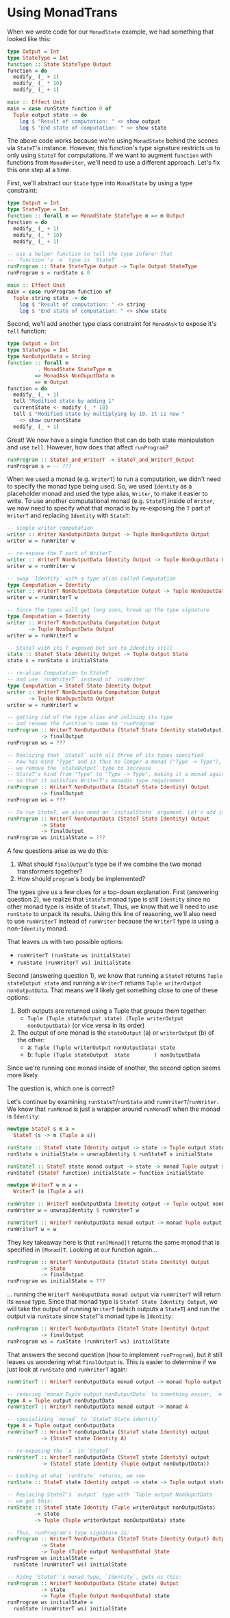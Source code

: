 # Using MonadTrans

When we wrote code for our `MonadState` example, we had something that looked like this:
```purescript
type Output = Int
type StateType = Int
function :: State StateType Output
function = do
  modify_ (_ + 1)
  modify_ (_ * 10)
  modify_ (_ + 1)

main :: Effect Unit
main = case runState function 0 of
  Tuple output state -> do
    log $ "Result of computation: " <> show output
    log $ "End state of computation: " <> show state
```
The above code works because we're using `MonadState` behind the scenes via `StateT`'s instance. However, this function's type signature restricts us to only using `StateT` for computations. If we want to augment `function` with functions from `MonadWriter`, we'll need to use a different approach. Let's fix this one step at a time.

First, we'll abstract our `State` type into `MonadState` by using a type constraint:
```purescript
type Output = Int
type StateType = Int
function :: forall m => MonadState StateType m => m Output
function = do
  modify_ (_ + 1)
  modify_ (_ * 10)
  modify_ (_ + 1)

-- use a helper function to tell the type inferer that
-- `function`'s `m` type is `StateT`
runProgram :: State StateType Output -> Tuple Output StateType
runProgram s = runState s 0

main :: Effect Unit
main = case runProgram function of
  Tuple string state -> do
    log $ "Result of computation: " <> string
    log $ "End state of computation: " <> show state
```

Second, we'll add another type class constraint for `MonadAsk` to expose it's `tell` function:
```purescript
type Output = Int
type StateType = Int
type NonOutputData = String
function :: forall m
          . MonadState StateType m
         => MonadAsk NonOuputData m
         => m Output
function = do
  modify_ (_ + 1)
  tell "Modified state by adding 1"
  currentState <- modify (_ * 10)
  tell $ "Modified state by multiplying by 10. It is now "
    <> show currentState
  modify_ (_ + 1)
```
Great! We now have a single function that can do both state manipulation and use `tell`. However, how does that affect `runProgram`?
```purescript
runProgram :: StateT_and_WriterT -> StateT_and_WriterT_Output
runProgram s = -- ???
```

When we used a monad (e.g. `WriterT`) to run a computation, we didn't need to specify the monad type being used. So, we used `Identity` as a placeholder monad and used the type alias, `Writer`, to make it easier to write. To use another computational monad (e.g. `StateT`) inside of `Writer`, we now need to specify what that monad is by re-exposing the `T` part of `WriterT` and replacing `Identity` with `StateT`:
```purescript
-- simple writer computation
writer :: Writer NonOutputData Output -> Tuple NonOuputData Output
writer w = runWriter w

-- re-expose the T part of WriterT
writer :: WriterT NonOutputData Identity Output -> Tuple NonOuputData Output
writer w = runWriter w

-- swap `Identity` with a type alias called Computation
type Computation = Identity
writer :: WriterT NonOutputData Computation Output -> Tuple NonOuputData Output
writer w = runWriterT w

-- Since the types will get long soon, break up the type signature
type Computation = Identity
writer :: WriterT NonOutputData Computation Output
       -> Tuple NonOuputData Output
writer w = runWriterT w

-- StateT with its T exposed but set to Identity still
state :: StateT State Identity Output -> Tuple Output State
state s = runState s initialState

-- re-alias Computation to StateT
-- and use `runWriterT` instead of `runWriter`
type Computation = StateT State Identity Output
writer :: WriterT NonOutputData Computation Output
       -> Tuple NonOuputData Output
writer w = runWriterT w

-- getting rid of the type alias and inlining its type
-- and rename the function's name to 'runProgram'
runProgram :: WriterT NonOutputData (StateT State Identity stateOutput) Output
           -> finalOutput
runProgram ws = ???

-- Realizing that `StateT` with all three of its types specified
-- now has kind "Type" and is thus no longer a monad ("Type -> Type"),
-- we remove the `stateOutput` type to increase
-- StateT's kind from "Type" to "Type -> Type", making it a monad again
-- so that it satisfies WriterT's monadic type requirement
runProgram :: WriterT NonOutputData (StateT State Identity) Output
           -> finalOutput
runProgram ws = ???

-- To run StateT, we also need an `initialState` argument. Let's add it
runProgram :: WriterT NonOutputData (StateT State Identity) Output
           -> State
           -> finalOutput
runProgram ws initialState = ???
```
A few questions arise as we do this:
1. What should `finalOutput`'s type be if we combine the two monad transformers together?
2. How should `program`'s body be implemented?

The types give us a few clues for a top-down explanation. First (answering question 2), we realize that `State`'s monad type is still `Identity` since no other monad type is inside of `StateT`. Thus, we know that we'll need to use `runState` to unpack its results. Using this line of reasoning, we'll also need to use `runWriterT` instead of `runWriter` because the `WriterT` type is using a non-`Identity` monad.

That leaves us with two possible options:
- `runWriterT (runState ws initialState)`
- `runState (runWriterT ws) initialState`

Second (answering question 1), we know that running a `StateT` returns `Tuple stateOutput state` and running a `WriterT` returns `Tuple writerOutput nonOutputData`. That means we'll likely get something close to one of these options:
1. Both outputs are returned using a Tuple that groups them together:
    - `Tuple (Tuple stateOutput state) (Tuple writerOutput nonOutputData)` (or vice versa in its order)
2. The output of one monad is the `stateOutput` (a) or `writerOutput` (b) of the other:
    - a: `Tuple (Tuple writerOutput nonOutputData) state`
    - b: `Tuple (Tuple stateOutput  state        ) nonOutputData`

Since we're running one monad inside of another, the second option seems more likely.

The question is, which one is correct?

Let's continue by examining `runStateT`/`runState` and `runWriterT`/`runWriter`. We know that `runMonad` is just a wrapper around `runMonadT` when the monad is `Identity`:
```purescript
newtype StateT s m a =
  StateT (s -> m (Tuple a s))

runState :: StateT state Identity output -> state -> Tuple output state
runState s initialState = unwrapIdentity $ runStateT s initialState

runStateT :: StateT state monad output -> state -> monad Tuple output state
runStateT (StateT function) initialState = function initialState

newtype WriterT w m a =
  WriterT (m (Tuple a w))

runWriter :: WriterT nonOutputData Identity output -> Tuple output nonOutputData
runWriter w = unwrapIdentity $ runWriterT w

runWriterT :: WriterT nonOutputData monad output -> monad Tuple output nonOutputData
runWriterT w = w
```
They key takeaway here is that `run[Monad]T` returns the same monad that is specified in `[Monad]T`. Looking at our function again...
```purescript
runProgram :: WriterT NonOutputData (StateT State Identity) Output
           -> State
           -> finalOutput
runProgram ws initialState = ???
```
... running the `WriterT NonOuputData monad output` via `runWriterT` will return its `monad` type. Since that monad type is `StateT State Identity Output`, we will take the output of running `WriterT` (which outputs a `StateT`) and run the output via `runState` since `StateT`'s monad type is `Identity`:
```purescript
runProgram :: WriterT NonOutputData (StateT State Identity) Output
           -> finalOutput
runProgram ws = runState (runWriterT ws) initialState
```
That answers the second question (how to implement `runProgram`), but it still leaves us wondering what `finalOutput` is. This is easier to determine if we just look at `runState` and `runWriterT` again:
```purescript
runWriterT :: WriterT nonOutputData monad output -> monad Tuple output nonOutputData

-- reducing `monad Tuple output nonOutputData` to something easier, `m a`
type A = Tuple output nonOutputData
runWriterT :: WriterT nonOutputData monad output -> monad A

-- specializing `monad` to `StateT State identity`
type A = Tuple output nonOutputData
runWriterT :: WriterT nonOutputData (StateT state Identity) output
           -> (StateT state Identity A)

-- re-exposing the `a` in `StateT`
runWriterT :: WriterT nonOutputData (StateT state Identity) output
           -> (StateT state Identity (Tuple output nonOutputData))

-- Looking at what `runState` returns, we see
runState :: StateT state Identity output -> state -> Tuple output state

-- Replacing StateT's `output` type with `Tuple output NonOuputData`
-- we get this:
runState :: StateT state Identity (Tuple writerOutput nonOutputData)
         -> state
         -> Tuple (Tuple writerOutput nonOutputData) state

-- Thus, runProgram's type signature is:
runProgram :: WriterT NonOutputData (StateT State Identity Output) Output
           -> State
           -> Tuple (Tuple output NonOuputData) State
runProgram ws initialState =
  runState (runWriterT ws) initialState

-- hidng `StateT`'s monad type, `Identity`, gets us this:
runProgram :: WriterT NonOutputData (State state) Output
           -> state
           -> Tuple (Tuple Output NonOuputData) state
runProgram ws initialState =
  runState (runWriterT ws) initialState
```
